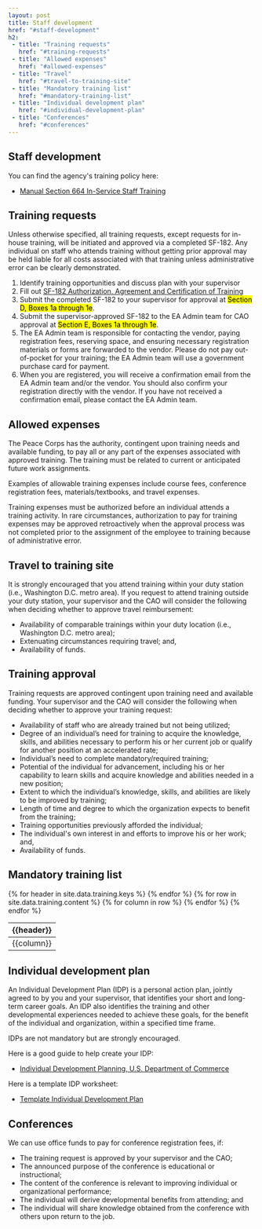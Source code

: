 ```yaml
---
layout: post
title: Staff development
href: "#staff-development"
h2:
 - title: "Training requests"
   href: "#training-requests"
 - title: "Allowed expenses"
   href: "#allowed-expenses"
 - title: "Travel"
   href: "#travel-to-training-site"
 - title: "Mandatory training list"
   href: "#mandatory-training-list"
 - title: "Individual development plan"
   href: "#individual-development-plan"
 - title: "Conferences"
   href: "#conferences"
---
```

## Staff development
You can find the agency's training policy here:

- <span class="fa fa-file-word-o" markdown="0"></span>
[Manual Section 664 In-Service Staff Training](https://intranet.peacecorps.gov/pcmanual/_layouts/15/WopiFrame2.aspx?sourcedoc=/pcmanual/Documents/MS-664-Policy.docx&action=default)

## Training requests
Unless otherwise specified, all training requests, except requests for in-house training, will be initiated and approved via a completed SF-182. Any individual on staff who attends training without getting prior approval may be held liable for all costs associated with that training unless administrative error can be clearly demonstrated.

1. Identify training opportunities and discuss plan with your supervisor
2. Fill out <span class="fa fa-file-pdf-o" markdown="0"></span>
[SF-182 Authorization, Agreement and Certification of Training](https://in.peacecorps.gov/HQ/EA/SiteAssets/Templates/Training%20SF182.pdf?Web=1)
3. Submit the completed SF-182 to your supervisor for approval at <mark>Section D, Boxes 1a through 1e</mark>.
4. Submit the supervisor-approved SF-182 to the EA Admin team for CAO approval at <mark>Section E, Boxes 1a through 1e</mark>.
5. The EA Admin team is responsible for contacting the vendor, paying registration fees, reserving space, and ensuring necessary registration materials or forms are forwarded to the vendor. Please do not pay out-of-pocket for your training; the EA Admin team will use a government purchase card for payment.
6. When you are registered, you will receive a confirmation email from the EA Admin team and/or the vendor. You should also confirm your registration directly with the vendor. If you have not received a confirmation email, please contact the EA Admin team.

## Allowed expenses
The Peace Corps has the authority, contingent upon training needs and available funding, to pay all or any part of the expenses associated with approved training. The training must be related to current or anticipated future work assignments.  

Examples of allowable training expenses include course fees, conference registration fees, materials/textbooks, and travel expenses.

Training expenses must be authorized before an individual attends a training activity.  In rare circumstances, authorization to pay for training expenses may be approved retroactively when the approval process was not completed prior to the assignment of the employee to training because of administrative error.

## Travel to training site
It is strongly encouraged that you attend training within your duty station (i.e., Washington D.C. metro area). If you request to attend training outside your duty station, your supervisor and the CAO will consider the following when deciding whether to approve travel reimbursement:
- Availability of comparable trainings within your duty location (i.e., Washington D.C. metro area);
- Extenuating circumstances requiring travel; and,
- Availability of funds.

## Training approval

Training requests are approved contingent upon training need and available funding. Your supervisor and the CAO will consider the following when deciding whether to approve your training request:

- Availability of staff who are already trained but not being utilized;
- Degree of an individual’s need for training to acquire the knowledge, skills, and abilities necessary to perform his or her current job or qualify for another position at an accelerated rate;
- Individual’s need to complete mandatory/required training;
- Potential of the individual for advancement, including his or her capability to learn skills and acquire knowledge and abilities needed in a new position;
- Extent to which the individual’s knowledge, skills, and abilities are likely to be improved by training;
- Length of time and degree to which the organization expects to benefit from the training;
- Training opportunities previously afforded the individual;
- The individual's own interest in and efforts to improve his or her work; and,
- Availability of funds.

## Mandatory training list
<table class="table table-hover table-responsive">
  <thead class="thead-default">
    <tr>
    {% for header in site.data.training.keys %}
      <th>{{header}}</th>
    {% endfor %}
    </tr>
  </thead>
  <tbody>
    {% for row in site.data.training.content %}
    <tr>
    {% for column in row %}
      <td>{{column}}</td>
    {% endfor %}
    </tr>
    {% endfor %}
  </tbody>
</table>

## Individual development plan
An Individual Development Plan (IDP) is a personal action plan, jointly agreed to by you and your supervisor, that identifies your short and long-term career goals. An IDP also identifies the training and other developmental experiences needed to achieve these goals, for the benefit of the individual and organization, within a specified time frame.

IDPs are not mandatory but are strongly encouraged.

Here is a good guide to help create your IDP:
- <span class="fa fa-file-pdf-o" markdown="0"></span> [Individual Development Planning, U.S. Department of Commerce](hr.commerce.gov/s/groups/public/@doc/@cfoasa/@ohrm/documents/content/dev01_006607.pdf)

Here is a template IDP worksheet:
- <span class="fa fa-file-excel-o"></span> [Template Individual Development Plan](https://intranet.peacecorps.gov/Offices/OSLD/_layouts/15/WopiFrame.aspx?sourcedoc=/Offices/OSLD/Documents/idp_template%201.xlsx&action=default)

## Conferences
We can use office funds to pay for conference registration fees, if:

- The training request is approved by your supervisor and the CAO;
- The announced purpose of the conference is educational or instructional;
- The content of the conference is relevant to improving individual or organizational performance;
- The individual will derive developmental benefits from attending; and
- The individual will share knowledge obtained from the conference with others upon return to the job.
